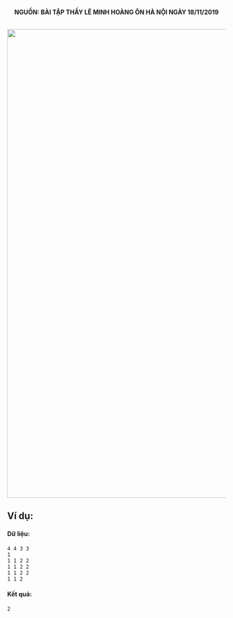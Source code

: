 **<center>NGUỒN: BÀI TẬP THẦY LÊ MINH HOÀNG ÔN HÀ NỘI NGÀY 18/11/2019</center>**
<br>

<img src="/images/problems/1129/resort.svg" width=1080px>

## Ví dụ:
#### Dữ liệu:
```
4 4 3 3
1
1 1 2 2
1 1 2 2
1 1 2 2
1 1 2 
```

#### Kết quả:
```
2
```